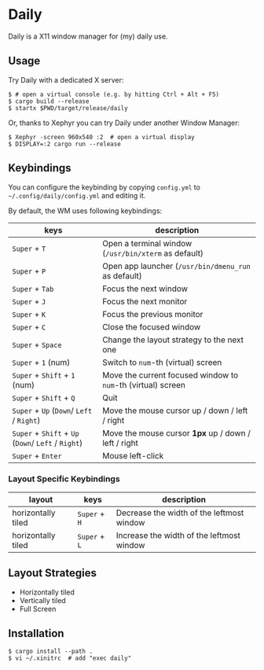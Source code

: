 # Daily

Daily is a X11 window manager for (my) daily use.

## Usage

Try Daily with a dedicated X server:
```
$ # open a virtual console (e.g. by hitting Ctrl + Alt + F5)
$ cargo build --release
$ startx $PWD/target/release/daily
```

Or, thanks to Xephyr you can try Daily under another Window Manager: 
```
$ Xephyr -screen 960x540 :2  # open a virtual display
$ DISPLAY=:2 cargo run --release
```

## Keybindings

You can configure the keybinding by copying `config.yml` to `~/.config/daily/config.yml` and editing it.

By default, the WM uses following keybindings:

|keys|description|
|---------------|-------|
|`Super` + `T`  |Open a terminal window (`/usr/bin/xterm` as default)|
|`Super` + `P`  |Open app launcher (`/usr/bin/dmenu_run` as default)|
|`Super` + `Tab`|Focus the next window|
|`Super` + `J`  |Focus the next monitor|
|`Super` + `K`  |Focus the previous monitor|
|`Super` + `C`  |Close the focused window|
|`Super` + `Space`|Change the layout strategy to the next one|
|`Super` + `1` (num) |Switch to `num`-th (virtual) screen|
|`Super` + `Shift` + `1` (num) |Move the current focused window to `num`-th (virtual) screen|
|`Super` + `Shift` + `Q`  |Quit|
|`Super` + `Up` (`Down`/ `Left` / `Right`)|Move the mouse cursor up / down / left / right|
|`Super` + `Shift` + `Up` (`Down`/ `Left` / `Right`)|Move the mouse cursor **1px** up / down / left / right|
|`Super` + `Enter`|Mouse left-click|

### Layout Specific Keybindings
|layout|keys|description|
|------------------|-------------|-------|
|horizontally tiled|`Super` + `H`|Decrease the width of the leftmost window|
|horizontally tiled|`Super` + `L`|Increase the width of the leftmost window|

## Layout Strategies

- Horizontally tiled
- Vertically tiled
- Full Screen

## Installation

```
$ cargo install --path .
$ vi ~/.xinitrc  # add "exec daily"
```

